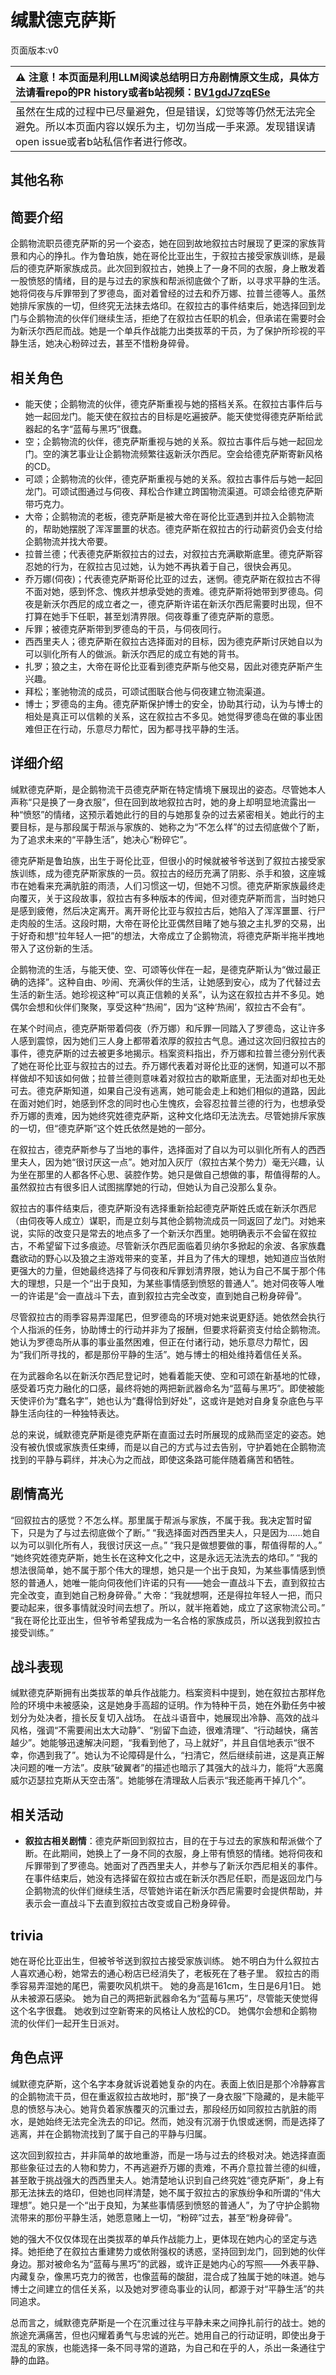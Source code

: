 # 缄默德克萨斯
页面版本:v0
 

| :warning: 注意！本页面是利用LLM阅读总结明日方舟剧情原文生成，具体方法请看repo的PR history或者b站视频：[BV1gdJ7zqESe](https://www.bilibili.com/video/BV1gdJ7zqESe/)         |
|:----------------------------|
| 虽然在生成的过程中已尽量避免，但是错误，幻觉等等仍然无法完全避免。所以本页面内容以娱乐为主，切勿当成一手来源。发现错误请open issue或者b站私信作者进行修改。|



## 其他名称

## 简要介绍
企鹅物流职员德克萨斯的另一个姿态，她在回到故地叙拉古时展现了更深的家族背景和内心的挣扎。作为鲁珀族，她在哥伦比亚出生，于叙拉古接受家族训练，是最后的德克萨斯家族成员。此次回到叙拉古，她换上了一身不同的衣服，身上散发着一股愤怒的情绪，目的是与过去的家族和帮派彻底做个了断，以寻求平静的生活。她将伺夜与斥罪带到了罗德岛，面对着曾经的过去和乔万娜、拉普兰德等人。虽然她排斥家族的一切，但终究无法抹去烙印。在叙拉古的事件结束后，她选择回到龙门与企鹅物流的伙伴们继续生活，拒绝了在叙拉古任职的机会，但承诺在需要时会为新沃尔西尼而战。她是一个单兵作战能力出类拔萃的干员，为了保护所珍视的平静生活，她决心粉碎过去，甚至不惜粉身碎骨。
## 相关角色
-   能天使；企鹅物流的伙伴，德克萨斯重视与她的搭档关系。在叙拉古事件后与她一起回龙门。能天使在叙拉古的目标是吃遍披萨。能天使觉得德克萨斯给武器起的名字“蓝莓与黑巧”很蠢。
-   空；企鹅物流的伙伴，德克萨斯重视与她的关系。叙拉古事件后与她一起回龙门。空的演艺事业让企鹅物流频繁往返新沃尔西尼。空会给德克萨斯寄新风格的CD。
-   可颂；企鹅物流的伙伴，德克萨斯重视与她的关系。叙拉古事件后与她一起回龙门。可颂试图通过与伺夜、拜松合作建立跨国物流渠道。可颂会给德克萨斯带巧克力。
-   大帝；企鹅物流的老板，德克萨斯是被大帝在哥伦比亚遇到并拉入企鹅物流的，帮助她摆脱了浑浑噩噩的状态。德克萨斯在叙拉古的行动薪资仍会支付给企鹅物流并找大帝要。
-   拉普兰德；代表德克萨斯叙拉古的过去，对叙拉古充满歇斯底里。德克萨斯容忍她的行为，在叙拉古见过她，认为她不再执着于自己，很快会再见。
-   乔万娜(伺夜)；代表德克萨斯哥伦比亚的过去，迷惘。德克萨斯在叙拉古不得不面对她，感到怀念、愧疚并想承受她的责难。德克萨斯将她带到罗德岛。伺夜是新沃尔西尼的成立者之一，德克萨斯许诺在新沃尔西尼需要时出现，但不打算在她手下任职，甚至划清界限。伺夜尊重了德克萨斯的意愿。
-   斥罪；被德克萨斯带到罗德岛的干员，与伺夜同行。
-   西西里夫人；德克萨斯在叙拉古选择面对的目标，因为德克萨斯讨厌她自以为可以驯化所有人的做派。新沃尔西尼的成立有她的背书。
-   扎罗；狼之主，大帝在哥伦比亚看到德克萨斯与他交易，因此对德克萨斯产生兴趣。
-   拜松；峯驰物流的成员，可颂试图联合他与伺夜建立物流渠道。
-   博士；罗德岛的主角。德克萨斯保护博士的安全，协助其行动，认为与博士的相处是真正可以信赖的关系，这在叙拉古不多见。她觉得罗德岛在做的事业困难但正在行动，乐意尽力帮忙，因为都寻找平静的生活。
## 详细介绍
缄默德克萨斯，是企鹅物流干员德克萨斯在特定情境下展现出的姿态。尽管她本人声称“只是换了一身衣服”，但在回到故地叙拉古时，她的身上却明显地流露出一种“愤怒”的情绪，这预示着她此行的目的与她那复杂的过去紧密相关。她此行的主要目标，是与那段属于帮派与家族的、她称之为“不怎么样”的过去彻底做个了断，为了追求未来的“平静生活”，她决心“粉碎它”。

德克萨斯是鲁珀族，出生于哥伦比亚，但很小的时候就被爷爷送到了叙拉古接受家族训练，成为德克萨斯家族的一员。叙拉古的经历充满了阴影、杀手和狼，这座城市在她看来充满肮脏的雨渍，人们习惯这一切，但她不习惯。德克萨斯家族最终走向覆灭，关于这段故事，叙拉古有多种版本的传闻，但对德克萨斯而言，当时她只是感到疲倦，然后决定离开。离开哥伦比亚与叙拉古后，她陷入了浑浑噩噩、行尸走肉般的生活。这段时期，大帝在哥伦比亚偶然目睹了她与狼之主扎罗的交易，出于好奇和想“拉年轻人一把”的想法，大帝成立了企鹅物流，将德克萨斯半拖半拽地带入了这份新的生活。

企鹅物流的生活，与能天使、空、可颂等伙伴在一起，是德克萨斯认为“做过最正确的选择”。这种自由、吵闹、充满伙伴的生活，让她感到安心，成为了代替过去生活的新生活。她珍视这种“可以真正信赖的关系”，认为这在叙拉古并不多见。她偶尔会想和伙伴们聚聚，享受这种“热闹”，因为“这种‘热闹’，叙拉古不会有”。

在某个时间点，德克萨斯带着伺夜（乔万娜）和斥罪一同踏入了罗德岛，这让许多人感到震惊，因为她们三人身上都带着浓厚的叙拉古气息。通过这次回归叙拉古的事件，德克萨斯的过去被更多地揭示。档案资料指出，乔万娜和拉普兰德分别代表了她在哥伦比亚与叙拉古的过去。乔万娜代表着对哥伦比亚的迷惘，知道可以不那样做却不知该如何做；拉普兰德则意味着对叙拉古的歇斯底里，无法面对却也无处可去。德克萨斯知道，如果自己没有逃离，她可能会走上和她们相似的道路，因此在面对她们时，她感到怀念的同时也心生愧疚，会容忍拉普兰德的行为，也想承受乔万娜的责难，因为她终究姓德克萨斯，这种文化烙印无法洗去。尽管她排斥家族的一切，但“德克萨斯”这个姓氏依然是她的一部分。

在叙拉古，德克萨斯参与了当地的事件，选择面对了自以为可以驯化所有人的西西里夫人，因为她“很讨厌这一点”。她对加入灰厅（叙拉古某个势力）毫无兴趣，认为坐在那里的人都各怀心思、装腔作势。她只是做自己想做的事，帮值得帮的人。虽然叙拉古有很多旧人试图揣摩她的行动，但她认为自己没那么复杂。

叙拉古的事件结束后，德克萨斯没有选择重新拾起德克萨斯姓氏或在新沃尔西尼（由伺夜等人成立）谋职，而是立刻与其他企鹅物流成员一同返回了龙门。对她来说，实际的改变只是常去的地点多了一个新沃尔西里。她明确表示不会留在叙拉古，不希望留下过多痕迹。尽管新沃尔西尼面临着贝纳尔多掀起的余波、各家族蠢蠢欲动的野心以及狼之主游戏带来的变革，并且为了伟大的理想，她知道应当依附更强大的力量，但她最终选择了与伺夜和斥罪划清界限，她认为自己不属于那个伟大的理想，只是一个“出于良知，为某些事情感到愤怒的普通人”。她对伺夜等人唯一的许诺是“会一直战斗下去，直到叙拉古完全改变，直到她自己粉身碎骨”。

尽管叙拉古的雨季容易弄湿尾巴，但罗德岛的环境对她来说更舒适。她依然会执行个人指派的任务，协助博士的行动并非为了报酬，但要求将薪资支付给企鹅物流。她认为罗德岛所从事的事业虽然困难，但正在付诸行动，她乐意尽力帮忙，因为“我们所寻找的，都是那份平静的生活”。她与博士的相处维持着信任关系。

在为武器命名以在新沃尔西尼登记时，她看着能天使、空和可颂在新基地的忙碌，感受着巧克力融化的口感，最终将她的两把新武器命名为“蓝莓与黑巧”。即使被能天使评价为“蠢名字”，她也认为“蠢得恰到好处”，这或许是她对自身复杂底色与平静生活向往的一种独特表达。

总的来说，缄默德克萨斯是德克萨斯在直面过去时所展现的成熟而坚定的姿态。她没有被仇恨或家族责任束缚，而是以自己的方式与过去告别，守护着她在企鹅物流找到的平静与羁绊，并决心为之而战，即使这条路可能伴随着痛苦和牺牲。
## 剧情高光
“回叙拉古的感觉？不怎么样。那里属于帮派与家族，不属于我。我决定暂时留下，只是为了与过去彻底做个了断。”
“我选择面对西西里夫人，只是因为......她自以为可以驯化所有人，我很讨厌这一点。”
“我只是做想要做的事，帮值得帮的人。”
“她终究姓德克萨斯，她生长在这种文化之中，这是永远无法洗去的烙印。”
“我的想法很简单，她不属于那个伟大的理想，她只是一个出于良知，为某些事情感到愤怒的普通人，她唯一能向伺夜他们许诺的只有——她会一直战斗下去，直到叙拉古完全改变，直到她自己粉身碎骨。”
大帝：“我就想啊，还是得拉年轻人一把，而只要动起来，很多事情就没时间去想了。所以，就半拖着她，成立了这家物流公司。”
“我在哥伦比亚出生，但爷爷希望我成为一名合格的家族成员，所以送我到叙拉古接受训练。”
## 战斗表现
缄默德克萨斯拥有出类拔萃的单兵作战能力。档案资料中提到，她在叙拉古那样危险的环境中未被感染，这是她身手高超的证明。作为特种干员，她在外勤任务中被划分为处决者，擅长反复切入战场。
在战斗语音中，她展现出冷静、高效的战斗风格，强调“不需要闹出太大动静”、“别留下血迹，很难清理”、“行动越快，痛苦越少”。她能够迅速解决问题，“我看到他了，马上就好”，并且自信地表示“很不幸，你遇到我了”。她认为不论障碍是什么，“扫清它，然后继续前进，这是真正解决问题的唯一方法”。皮肤“破翼者”的描述也暗示了其强大的战斗力，能将“大恶魔威尔迈瑟拉克斯从天空击落”。她能够在清理敌人后表示“我还能再干掉几个”。
## 相关活动
-   **叙拉古相关剧情**：德克萨斯回到叙拉古，目的在于与过去的家族和帮派做个了断。在此期间，她换上了一身不同的衣服，身上带有愤怒的情绪。她将伺夜和斥罪带到了罗德岛。她面对了西西里夫人，并参与了新沃尔西尼相关的事件。在事件结束后，她没有选择留在叙拉古或在新沃尔西尼任职，而是返回龙门与企鹅物流的伙伴们继续生活，尽管她许诺在新沃尔西尼需要时会提供帮助，并表示会一直战斗下去直到叙拉古改变或自己粉身碎骨。
## trivia
她在哥伦比亚出生，但被爷爷送到叙拉古接受家族训练。
她不明白为什么叙拉古人喜欢通心粉，她常去的通心粉店已经消失了，老板死在了巷子里。
叙拉古的雨季容易弄湿她的尾巴，需要吹风机烘干。
她的身高是161cm，生日是6月1日。
她从未被源石感染。
她为自己的两把新武器命名为“蓝莓与黑巧”，尽管能天使觉得这个名字很蠢。
她收到过空新寄来的风格让人放松的CD。
她偶尔会想和企鹅物流的伙伴们一起开生日派对。
## 角色点评
缄默德克萨斯，这个名字本身就诉说着她复杂的内在。表面上依旧是那个冷静寡言的企鹅物流干员，但在重返叙拉古故地时，那“换了一身衣服”下隐藏的，是未能平息的愤怒与决心。她背负着家族覆灭的沉重过去，那段经历如同叙拉古肮脏的雨水，是她始终无法完全洗去的印记。然而，她没有沉溺于仇恨或迷惘，而是选择了逃离，并在企鹅物流找到了属于自己的平静与归属。

这次回到叙拉古，并非简单的故地重游，而是一场与过去的终极对决。她选择直面那些象征过去的人物和势力，不再逃避乔万娜的责难，不再介意拉普兰德的纠缠，甚至敢于挑战强大的西西里夫人。她清楚地认识到自己终究姓“德克萨斯”，身上有那无法抹去的烙印，但她也同样清楚，她不属于叙拉古的家族纷争和所谓的“伟大理想”。她只是一个“出于良知，为某些事情感到愤怒的普通人”，为了守护企鹅物流带来的那份平静生活，她愿意赌上一切，“粉碎”过去，甚至“粉身碎骨”。

她的强大不仅仅体现在出类拔萃的单兵作战能力上，更体现在她内心的坚定与选择。她拒绝了在叙拉古重建势力或依附强权的诱惑，坚持回到龙门，回到她的伙伴身边。那对被命名为“蓝莓与黑巧”的武器，或许正是她内心的写照——外表平静、内藏复杂，像黑巧克力的微苦，也像蓝莓的酸甜，混合成了独属于她的味道。她与博士之间建立的信任关系，以及她对罗德岛事业的认同，都源于对“平静生活”的共同追求。

总而言之，缄默德克萨斯是一个在沉重过往与平静未来之间挣扎前行的战士。她的旅途充满痛苦，但也闪耀着勇气与忠诚的光芒。她用自己的行动证明，即使出身于混乱的家族，也能选择一条不同寻常的道路，为自己和在乎的人，杀出一条通往宁静的血路。